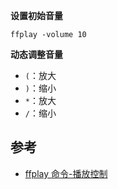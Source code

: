 **设置初始音量**

```
ffplay -volume 10
```

**动态调整音量**

- `(`：放大
- `)`：缩小
- `*`：放大
- `/`：缩小


## 参考

- [ffplay 命令-播放控制](https://www.jianshu.com/p/c7c6871a8b7c)
